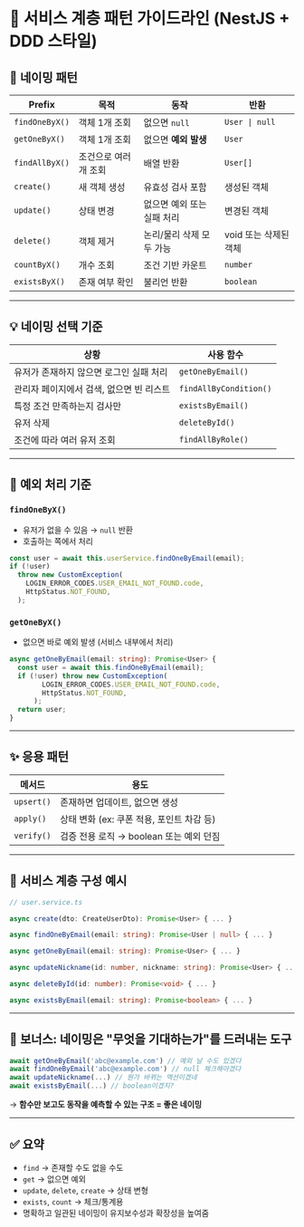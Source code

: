 # 📘 서비스 계층 패턴 가이드라인 (NestJS + DDD 스타일)

## 🧱 네이밍 패턴

| Prefix         | 목적                  | 동작                       | 반환                  |
| -------------- | --------------------- | -------------------------- | --------------------- |
| `findOneByX()` | 객체 1개 조회         | 없으면 `null`              | `User \| null`        |
| `getOneByX()`  | 객체 1개 조회         | 없으면 **예외 발생**       | `User`                |
| `findAllByX()` | 조건으로 여러 개 조회 | 배열 반환                  | `User[]`              |
| `create()`     | 새 객체 생성          | 유효성 검사 포함           | 생성된 객체           |
| `update()`     | 상태 변경             | 없으면 예외 또는 실패 처리 | 변경된 객체           |
| `delete()`     | 객체 제거             | 논리/물리 삭제 모두 가능   | void 또는 삭제된 객체 |
| `countByX()`   | 개수 조회             | 조건 기반 카운트           | `number`              |
| `existsByX()`  | 존재 여부 확인        | 불리언 반환                | `boolean`             |

---

## 💡 네이밍 선택 기준

| 상황                                     | 사용 함수              |
| ---------------------------------------- | ---------------------- |
| 유저가 존재하지 않으면 로그인 실패 처리  | `getOneByEmail()`      |
| 관리자 페이지에서 검색, 없으면 빈 리스트 | `findAllByCondition()` |
| 특정 조건 만족하는지 검사만              | `existsByEmail()`      |
| 유저 삭제                                | `deleteById()`         |
| 조건에 따라 여러 유저 조회               | `findAllByRole()`      |

---

## 🎯 예외 처리 기준

### `findOneByX()`

- 유저가 없을 수 있음 → `null` 반환
- 호출하는 쪽에서 처리

```ts
const user = await this.userService.findOneByEmail(email);
if (!user)
  throw new CustomException(
    LOGIN_ERROR_CODES.USER_EMAIL_NOT_FOUND.code,
    HttpStatus.NOT_FOUND,
  );
```

### `getOneByX()`

- 없으면 바로 예외 발생 (서비스 내부에서 처리)

```ts
async getOneByEmail(email: string): Promise<User> {
  const user = await this.findOneByEmail(email);
  if (!user) throw new CustomException(
        LOGIN_ERROR_CODES.USER_EMAIL_NOT_FOUND.code,
        HttpStatus.NOT_FOUND,
      );
  return user;
}
```

---

## ✨ 응용 패턴

| 메서드     | 용도                                      |
| ---------- | ----------------------------------------- |
| `upsert()` | 존재하면 업데이트, 없으면 생성            |
| `apply()`  | 상태 변화 (ex: 쿠폰 적용, 포인트 차감 등) |
| `verify()` | 검증 전용 로직 → boolean 또는 예외 던짐   |

---

## 🧩 서비스 계층 구성 예시

```ts
// user.service.ts

async create(dto: CreateUserDto): Promise<User> { ... }

async findOneByEmail(email: string): Promise<User | null> { ... }

async getOneByEmail(email: string): Promise<User> { ... }

async updateNickname(id: number, nickname: string): Promise<User> { ... }

async deleteById(id: number): Promise<void> { ... }

async existsByEmail(email: string): Promise<boolean> { ... }
```

---

## 🧠 보너스: 네이밍은 "무엇을 기대하는가"를 드러내는 도구

```ts
await getOneByEmail('abc@example.com') // 예외 날 수도 있겠다
await findOneByEmail('abc@example.com') // null 체크해야겠다
await updateNickname(...) // 뭔가 바뀌는 액션이겠네
await existsByEmail(...) // boolean이겠지?
```

→ **함수만 보고도 동작을 예측할 수 있는 구조 = 좋은 네이밍**

---

## ✅ 요약

- `find` → 존재할 수도 없을 수도
- `get` → 없으면 예외
- `update`, `delete`, `create` → 상태 변형
- `exists`, `count` → 체크/통계용
- 명확하고 일관된 네이밍이 유지보수성과 확장성을 높여줌
